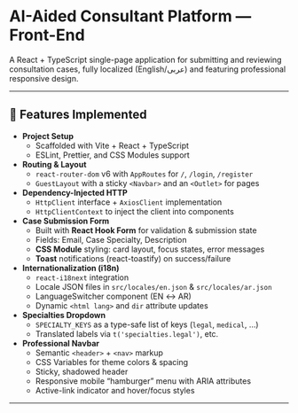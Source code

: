# AI-Aided Consultant Platform — Front-End

A React + TypeScript single-page application for submitting and reviewing consultation cases, fully localized (English/عربى) and featuring professional responsive design.

---

## 🚀 Features Implemented

- **Project Setup**
  - Scaffolded with Vite + React + TypeScript  
  - ESLint, Prettier, and CSS Modules support  
- **Routing & Layout**
  - `react-router-dom` v6 with `AppRoutes` for `/`, `/login`, `/register`  
  - `GuestLayout` with a sticky `<Navbar>` and an `<Outlet>` for pages  
- **Dependency-Injected HTTP**
  - `HttpClient` interface + `AxiosClient` implementation  
  - `HttpClientContext` to inject the client into components  
- **Case Submission Form**
  - Built with **React Hook Form** for validation & submission state  
  - Fields: Email, Case Specialty, Description  
  - **CSS Module** styling: card layout, focus states, error messages  
  - **Toast** notifications (react-toastify) on success/failure  
- **Internationalization (i18n)**
  - `react-i18next` integration  
  - Locale JSON files in `src/locales/en.json` & `src/locales/ar.json`  
  - LanguageSwitcher component (EN ↔ AR)  
  - Dynamic `<html lang>` and `dir` attribute updates  
- **Specialties Dropdown**
  - `SPECIALTY_KEYS` as a type-safe list of keys (`legal`, `medical`, …)  
  - Translated labels via `t('specialties.legal')`, etc.  
- **Professional Navbar**
  - Semantic `<header>` + `<nav>` markup  
  - CSS Variables for theme colors & spacing  
  - Sticky, shadowed header  
  - Responsive mobile “hamburger” menu with ARIA attributes  
  - Active-link indicator and hover/focus styles  

---